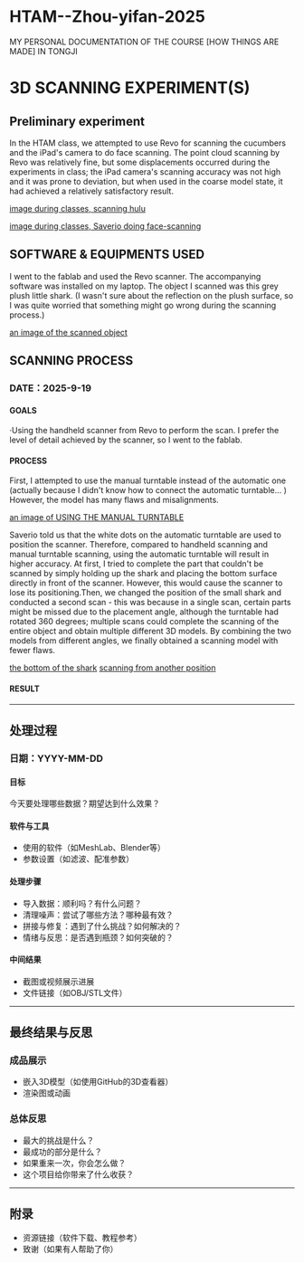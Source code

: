 # HTAM--Zhou-yifan-2025
MY PERSONAL DOCUMENTATION OF THE COURSE [HOW THINGS ARE MADE] IN TONGJI

# 3D SCANNING EXPERIMENT(S)

## Preliminary experiment
In the HTAM class, we attempted to use Revo for scanning the cucumbers and the iPad's camera to do face scanning. The point cloud scanning by Revo was relatively fine, but some displacements occurred during the experiments in class; the iPad camera's scanning accuracy was not high and it was prone to deviation, but when used in the coarse model state, it had achieved a relatively satisfactory result.

[image during classes, scanning hulu](IMAGES/126a311a96a59399c0f872aab2f276f3.jpg)

[image during classes, Saverio doing face-scanning](IMAGES/126a311a96a59399c0f872aab2f276f3.jpg)


## SOFTWARE & EQUIPMENTS USED
I went to the fablab and used the Revo scanner. The accompanying software was installed on my laptop. The object I scanned was this grey plush little shark. (I wasn't sure about the reflection on the plush surface, so I was quite worried that something might go wrong during the scanning process.)

[an image of the scanned object](IMAGES/b035562e8b9405cb295313f4e4cd3967.jpg)

## SCANNING PROCESS
### DATE：2025-9-19
#### GOALS
·Using the handheld scanner from Revo to perform the scan. I prefer the level of detail achieved by the scanner, so I went to the fablab.

#### PROCESS
First, I attempted to use the manual turntable instead of the automatic one (actually because I didn't know how to connect the automatic turntable... ) However, the model has many flaws and misalignments.

[an image of USING THE MANUAL TURNTABLE](IMAGES/ddaf83b516bfc966c979b7b629c8d3d7.jpg)

Saverio told us that the white dots on the automatic turntable are used to position the scanner. Therefore, compared to handheld scanning and manual turntable scanning, using the automatic turntable will result in higher accuracy.
At first, I tried to complete the part that couldn't be scanned by simply holding up the shark and placing the bottom surface directly in front of the scanner. However, this would cause the scanner to lose its positioning.Then, we changed the position of the small shark and conducted a second scan - this was because in a single scan, certain parts might be missed due to the placement angle, although the turntable had rotated 360 degrees; multiple scans could complete the scanning of the entire object and obtain multiple different 3D models. By combining the two models from different angles, we finally obtained a scanning model with fewer flaws.

[the bottom of the shark](IMAGES/9aad80bf3a672a6837d286d40097dac6.jpg)
[scanning from another position](IMAGES/563e481ea521ca3c08088352972a0a72.jpg)

#### RESULT


---

## 处理过程

### 日期：YYYY-MM-DD
#### 目标
今天要处理哪些数据？期望达到什么效果？

#### 软件与工具
- 使用的软件（如MeshLab、Blender等）
- 参数设置（如滤波、配准参数）

#### 处理步骤
- 导入数据：顺利吗？有什么问题？
- 清理噪声：尝试了哪些方法？哪种最有效？
- 拼接与修复：遇到了什么挑战？如何解决的？
- 情绪与反思：是否遇到瓶颈？如何突破的？

#### 中间结果
- 截图或视频展示进展
- 文件链接（如OBJ/STL文件）

---

## 最终结果与反思
### 成品展示
- 嵌入3D模型（如使用GitHub的3D查看器）
- 渲染图或动画

### 总体反思
- 最大的挑战是什么？
- 最成功的部分是什么？
- 如果重来一次，你会怎么做？
- 这个项目给你带来了什么收获？

---

## 附录
- 资源链接（软件下载、教程参考）
- 致谢（如果有人帮助了你）
